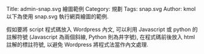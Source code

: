 Title: admin-snap.svg 繪圖範例
Category: 規劃
Tags: snap.svg
Author: kmol
以下為使用 snap.svg 執行網頁繪圖的範例.

<!-- PELICAN_END_SUMMARY -->

假如要將 script 程式碼放入 Wordpress 內文, 可以利用 Javascript 或 python 的註解符號 (Javascript 為兩個斜線, Python 則為井字號), 在程式碼前後放入 html 註解的標註符號, 以避免 Wordpress 將程式法當作內文處理.

<script type="text/javascript" src="http://brython.info/src/brython_dist.js"></script>
<script type="text/javascript" src="https://cdnjs.cloudflare.com/ajax/libs/snap.svg/0.4.1/snap.svg-min.js"></script>
 
<script>
//<!--
window.onload=function(){
brython(1);
}
//-->
</script>
 
<svg width="800" height="600" viewBox="0 0 800 600" id="svgout"></svg>
 
<script type="text/python">
#<!--
from javascript import JSConstructor
from browser import alert
from browser import window, document
 
# 透過 window 與 JSConstructor 從 Brython 物件 snap 擷取 Snap 物件的內容
snap = JSConstructor(window.Snap)
 
# 使用 id 為 "svgout" 的 svg 標註進行繪圖
s = snap("#svgout")
 
offsetY = 50
 
# 是否標示出繪圖範圍
#borderRect = s.rect(0,0,800,640,10,10).attr({ 'stroke': "silver", 'fill': "silver", 'strokeWidth': "3" })
 
g = s.group().transform('t250,120')
r0 = s.rect(150,150,100,100,20,20).attr({ 'fill': "orange", 'opacity': "0.8", 'stroke': "black", 'strokeWidth': "2" })
c0 = s.circle(225,225,10).attr({ 'fill': "silver", 'stroke': "black", 'strokeWidth': "4"  }).attr({ 'id': 'c0' })
g0 = s.group( r0,c0 ).attr({ 'id': 'g0' })
#g0.animate({ 'transform' : 't250,120r360,225,225' },4000)
g0.appendTo( g )
g0.animate({ 'transform' : 'r360,225,225' },4000)
# 讓 g0 可以拖動
g0.drag()
 
r1 = s.rect(100,100,100,100,20,20).attr({ 'fill': "red", 'opacity': "0.8", 'stroke': "black", 'strokeWidth': "2" })
c1 = s.circle(175,175,10).attr({ 'fill': "silver", 'stroke': "black" , 'strokeWidth': "4"}).attr({ 'id': 'c1' })
g1 = s.group( r1,c1 ).attr({ 'id': 'g1' })
g1.appendTo( g0 ).attr({ 'id': 'g1' })
g1.animate({ 'transform' : 'r360,175,175' },4000)
 
r2 = s.rect(50,50,100,100,20,20).attr({ 'fill': "blue", 'opacity': "0.8", 'stroke': "black", 'strokeWidth': "2" })
c2 = s.circle(125,125,10).attr({ 'fill': "silver", 'stroke': "black", 'strokeWidth': "4" }).attr({ 'id': 'c2' })
g2 = s.group(r2,c2).attr({ 'id': 'g2' })
 
g2.appendTo( g1 );
g2.animate( { 'transform' : 'r360,125,125' },4000);
 
r3 = s.rect(0,0,100,100,20,20).attr({ 'fill': "yellow", 'opacity': "0.8", 'stroke': "black", 'strokeWidth': "2" })
c3 = s.circle(75,75,10).attr({ 'fill': "silver", 'stroke': "black", 'strokeWidth': "4" }).attr({ 'id': 'c3' })
g3 = s.group(r3,c3).attr({ 'id': 'g3' })
 
g3.appendTo( g2 )
g3.animate( { 'transform' : 'r360,75,75' },4000)
 
r4 = s.rect(-50,-50,100,100,20,20).attr({ 'fill': "green", 'opacity': "0.8", 'stroke': "black", 'strokeWidth': "2" })
c4 = s.circle(25,25,10).attr({ 'fill': "silver", 'stroke': "black", 'strokeWidth': "4" }).attr({ 'id': 'c4' })
g4 = s.group(r4,c4).attr({ 'id': 'g4' });
g4.appendTo( g3 )
g4.animate( { 'transform' : 'r360,25,25' },4000)
#-->
</script>

<svg width="800" height="700" viewBox="0 0 800 700" id="svgout1"></svg>
 
<script type="text/python">
#<!--
from javascript import JSConstructor
from browser import alert
from browser import window, document
 
# 透過 window 與 JSConstructor 從 Brython 物件 snap 擷取 Snap 物件的內容
snap = JSConstructor(window.Snap)
 
s = snap("#svgout1")
# 建立物件時, 同時設定 id 名稱
r = s.rect(10,10,100,100).attr({'id': 'rect'})
c = s.circle(100,100,50).attr({'id': 'circle'})
r.attr('fill', 'red')
c.attr({ 'fill': 'blue', 'stroke': 'black', 'strokeWidth': 10 })
r.attr({ 'stroke': '#123456', 'strokeWidth': 20 })
s.text(180,100, '點按一下圖形').attr({'fill' : 'blue',  'stroke': 'blue', 'stroke-width': 0.2 })
 
g = s.group().attr({'id': 'tux'})
 
def hoverover(ev):
    g.animate({'transform': 's1.5r45,t180,20'}, 1000, window.mina.bounce)
 
def hoverout(ev):
    g.animate({'transform': 's1r0,t180,20'}, 1000, window.mina.bounce) 
 
# callback 函式
def onSVGLoaded(data):
    #s.append(data)
    g.append(data)
    #g.hover(hoverover, hoverout )
    g.text(300,100, '將滑鼠指向企鵝')
 
# 利用 window.Snap.load 載入 svg 檔案
tux = window.Snap.load("http://chiamingyen.github.io/kmolab_data/files/Dreaming_tux.svg", onSVGLoaded)
g.transform('t180,20')
 
# 與視窗事件對應的函式
def rtoyellow(ev):
    r.attr('fill', 'yellow')
 
def ctogreen(ev):
    c.attr('fill', 'green')
 
# 根據物件 id 綁定滑鼠事件執行對應函式
document['rect'].bind('click', rtoyellow)
document['circle'].bind('click', ctogreen)
document['tux'].bind('mouseover', hoverover)
document['tux'].bind('mouseleave', hoverout)
#-->
</script>

<svg width="800" height="700" viewBox="0 0 800 700" id="svgout2"></svg>
 
<script type="text/python">
#<!--
from javascript import JSConstructor
from browser import alert
from browser import window, document
 
# 透過 window 與 JSConstructor 從 Brython 物件 snap 擷取 Snap 物件的內容
snap = JSConstructor(window.Snap)
 
s = snap("#svgout2")
# 建立物件時, 同時設定 id 名稱
r = s.rect(10,10,100,100).attr({'id': 'rect'})
c = s.circle(100,100,50).attr({'id': 'circle'})
r.attr('fill', 'red')
c.attr({ 'fill': 'blue', 'stroke': 'black', 'strokeWidth': 10 })
r.attr({ 'stroke': '#123456', 'strokeWidth': 20 })
s.text(180,100, '點按一下圖形').attr({'fill' : 'blue',  'stroke': 'blue', 'stroke-width': 0.2 })
 
g = s.group().attr({'id': 'tux2'})
 
def hoverover(ev):
    g.animate({'transform': 's1.5r45,t180,20'}, 1000, window.mina.bounce)
 
def hoverout(ev):
    g.animate({'transform': 's1r0,t180,20'}, 1000, window.mina.bounce) 
 
# callback 函式
def onSVGLoaded(data):
    #s.append(data)
    g.append(data)
    #g.hover(hoverover, hoverout )
    g.text(300,100, '將滑鼠指向企鵝')
 
# 利用 window.Snap.load 載入 svg 檔案
tux = window.Snap.load("http://cad-lab.github.io/cmsblog/post/images/wcm_w11.svg", onSVGLoaded)
g.transform('t180,20')
 
# 與視窗事件對應的函式
def rtoyellow(ev):
    r.attr('fill', 'yellow')
 
def ctogreen(ev):
    c.attr('fill', 'green')
 
# 根據物件 id 綁定滑鼠事件執行對應函式
document['rect'].bind('click', rtoyellow)
document['circle'].bind('click', ctogreen)
document['tux2'].bind('mouseover', hoverover)
document['tux2'].bind('mouseleave', hoverout)
#-->
</script>
